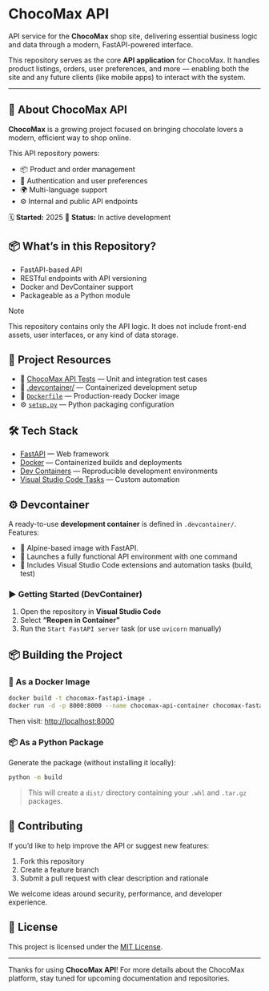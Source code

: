 # ChocoMax API

API service for the **ChocoMax** shop site, delivering essential business logic and data through a modern, FastAPI-powered interface.

This repository serves as the core **API application** for ChocoMax. It handles product listings, orders, user preferences, and more — enabling both the site and any future clients (like mobile apps) to interact with the system.

---

## 🧾 About ChocoMax API

**ChocoMax** is a growing project focused on bringing chocolate lovers a modern, efficient way to shop online.

This API repository powers:

- 📦 Product and order management
- 🔐 Authentication and user preferences
- 🌍 Multi-language support
- ⚙️ Internal and public API endpoints

🗓️ **Started:** 2025
🚀 **Status:** In active development

## 📦 What’s in this Repository?

- FastAPI-based API
- RESTful endpoints with API versioning
- Docker and DevContainer support
- Packageable as a Python module

> [!NOTE]
> This repository contains only the API logic. It does not include front-end assets, user interfaces, or any kind of data storage.

## 🧭 Project Resources

- 🧪 [ChocoMax API Tests](./tests) — Unit and integration test cases
- 🐳 [.devcontainer/](.devcontainer/) — Containerized development setup
- 📄 [`Dockerfile`](./Dockerfile) — Production-ready Docker image
- ⚙️ [`setup.py`](./setup.py) — Python packaging configuration

## 🛠️ Tech Stack

- [FastAPI](https://fastapi.tiangolo.com) — Web framework
- [Docker](https://www.docker.com) — Containerized builds and deployments
- [Dev Containers](https://containers.dev) — Reproducible development environments
- [Visual Studio Code Tasks](https://code.visualstudio.com/docs/editor/tasks) — Custom automation

## ⚙️ Devcontainer

A ready-to-use **development container** is defined in `.devcontainer/`. Features:

- 🐧 Alpine-based image with FastAPI.
- 🚀 Launches a fully functional API environment with one command
- 📎 Includes Visual Studio Code extensions and automation tasks (build, test)

### ▶️ Getting Started (DevContainer)

1. Open the repository in **Visual Studio Code**
2. Select **“Reopen in Container”**
3. Run the `Start FastAPI server` task (or use `uvicorn` manually)

## 📦 Building the Project

### 🔧 As a Docker Image

```bash
docker build -t chocomax-fastapi-image .
docker run -d -p 8000:8000 --name chocomax-api-container chocomax-fastapi-image
```

Then visit: [http://localhost:8000](http://localhost:8000)

### 📦 As a Python Package

Generate the package (without installing it locally):

```bash
python -m build
```

> This will create a `dist/` directory containing your `.whl` and `.tar.gz` packages.

## 🤝 Contributing

If you’d like to help improve the API or suggest new features:

1. Fork this repository
2. Create a feature branch
3. Submit a pull request with clear description and rationale

We welcome ideas around security, performance, and developer experience.

## 📄 License

This project is licensed under the [MIT License](LICENSE).

---

Thanks for using **ChocoMax API**!
For more details about the ChocoMax platform, stay tuned for upcoming documentation and repositories.
